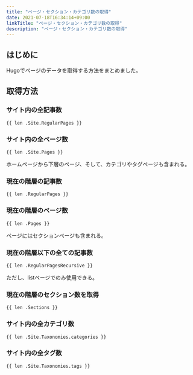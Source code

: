 ```yaml
---
title: "ページ・セクション・カテゴリ数の取得"
date: 2021-07-18T16:34:14+09:00
linkTitle: "ページ・セクション・カテゴリ数の取得"
description: "ページ・セクション・カテゴリ数の取得"
---
```


## はじめに
Hugoでページのデータを取得する方法をまとめました。

## 取得方法

### サイト内の全記事数
```
{{ len .Site.RegularPages }}
```

### サイト内の全ページ数
```
{{ len .Site.Pages }}
```
ホームページから下層のページ、そして、カテゴリやタグページも含まれる。

### 現在の階層の記事数
```
{{ len .RegularPages }}
```

### 現在の階層のページ数
```
{{ len .Pages }}
```
ページにはセクションページも含まれる。

### 現在の階層以下の全ての記事数
```
{{ len .RegularPagesRecursive }}
```
ただし、listページでのみ使用できる。

### 現在の階層のセクション数を取得
```
{{ len .Sections }}
```

### サイト内の全カテゴリ数
```
{{ len .Site.Taxonomies.categories }}
```

### サイト内の全タグ数
```
{{ len .Site.Taxonomies.tags }}
```